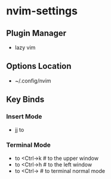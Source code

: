 # nvim-settings

## Plugin Manager
- lazy vim

## Options Location
- ~/.config/nvim

## Key Binds
### Insert Mode
- jj to <Esc>

### Terminal Mode
- <Option-k> to <Ctrl-\><Ctrl-n><Ctrl-w>k # to the upper window
- <Option-h> to <Ctrl-\><Ctrl-n><Ctrl-w>h # to the left window
- <Option-n> to <Ctrl-\><Ctrl-n> # to terminal normal mode
